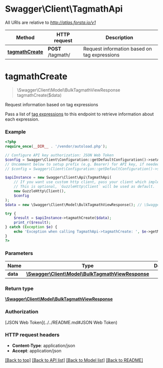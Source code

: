 # Swagger\Client\TagmathApi

All URIs are relative to *http://atlas.forsta.io/v1*

Method | HTTP request | Description
------------- | ------------- | -------------
[**tagmathCreate**](TagmathApi.md#tagmathCreate) | **POST** /tagmath/ | Request information based on tag expressions


# **tagmathCreate**
> \Swagger\Client\Model\BulkTagmathViewResponse tagmathCreate($data)

Request information based on tag expressions

Pass a list of [tag expressions](https://docs.forsta.io/docs/tag-expressions)                               to this endpoint to retrieve information about each expression.

### Example
```php
<?php
require_once(__DIR__ . '/vendor/autoload.php');

// Configure API key authorization: JSON Web Token
$config = Swagger\Client\Configuration::getDefaultConfiguration()->setApiKey('Authorization', 'YOUR_API_KEY');
// Uncomment below to setup prefix (e.g. Bearer) for API key, if needed
// $config = Swagger\Client\Configuration::getDefaultConfiguration()->setApiKeyPrefix('Authorization', 'Bearer');

$apiInstance = new Swagger\Client\Api\TagmathApi(
    // If you want use custom http client, pass your client which implements `GuzzleHttp\ClientInterface`.
    // This is optional, `GuzzleHttp\Client` will be used as default.
    new GuzzleHttp\Client(),
    $config
);
$data = new \Swagger\Client\Model\BulkTagmathViewResponse(); // \Swagger\Client\Model\BulkTagmathViewResponse | 

try {
    $result = $apiInstance->tagmathCreate($data);
    print_r($result);
} catch (Exception $e) {
    echo 'Exception when calling TagmathApi->tagmathCreate: ', $e->getMessage(), PHP_EOL;
}
?>
```

### Parameters

Name | Type | Description  | Notes
------------- | ------------- | ------------- | -------------
 **data** | [**\Swagger\Client\Model\BulkTagmathViewResponse**](../Model/BulkTagmathViewResponse.md)|  |

### Return type

[**\Swagger\Client\Model\BulkTagmathViewResponse**](../Model/BulkTagmathViewResponse.md)

### Authorization

[JSON Web Token](../../README.md#JSON Web Token)

### HTTP request headers

 - **Content-Type**: application/json
 - **Accept**: application/json

[[Back to top]](#) [[Back to API list]](../../README.md#documentation-for-api-endpoints) [[Back to Model list]](../../README.md#documentation-for-models) [[Back to README]](../../README.md)

